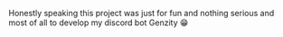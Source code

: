 Honestly speaking this project was just for fun and nothing serious and most of all to develop my discord bot Genzity 😁
